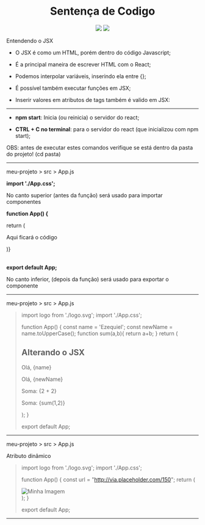 <h1 align="center"> Sentença de Codigo </h1>

<p align="center">
<img src="http://img.shields.io/static/v1?label=STATUS&message=EM%20DESENVOLVIMENTO&color=GREEN&style=for-the-badge"/>
<img src="https://img.shields.io/static/v1?label=Linguagem de programação&message=React&color=d3d523&style=for-the-badge&logo=React"/>
</p>

<p>Entendendo o JSX

* O JSX é como um HTML, porém dentro do código Javascript;

* É a principal maneira de escrever HTML com o React;

* Podemos interpolar variáveis, inserindo ela entre {};

* É possível também executar funções em JSX;

* Inserir valores em atributos de tags também é valido em JSX:</p>

<hr/>

<p>

* <b>npm start</b>: Inicia (ou reinicia) o servidor do react;

* <b>CTRL + C no terminal</b>: para o servidor do react (que inicializou com npm start);

OBS: antes de executar estes comandos verifique se está dentro da pasta do projeto! (cd pasta)
</p>
<hr/>

<p>
<p>meu-projeto > src > App.js</p>
<b>import './App.css';</b>
<p style="color='#CCC">No canto superior (antes da função) será usado para importar componentes</p>

<b>function App() {</b>
<p>return (</p>
<p style="color='#CCC">Aqui ficará o código</p>
<p>)}</p>
<br/>
<b>export default App;</b>
<p style="color='#CCC">No canto inferior, (depois da função) será usado para exportar o componente</p>
</p>
<hr/>

<p>meu-projeto > src > App.js</p>

>import logo from './logo.svg';
>import './App.css';
>
>function App() {
>  const name = 'Ezequiel';
>  const newName = name.toUpperCase();
>  function sum(a,b){
>    return a+b;
>  }
>  return (
>    <div className="App">
>      <h2>Alterando o JSX</h2>
>      <p>Olá, {name}</p>
>      <p>Olá, {newName}</p>
>      <p>Soma: {2 + 2}</p>
>      <p>Soma: {sum(1,2)}</p>
>    </div>
>  );
>}
>
>export default App;

<hr/>
<p>meu-projeto > src > App.js</p>
<p>Atributo dinâmico</p>

>import logo from './logo.svg';
>import './App.css';
>
>function App() {
>  const url = "http://via.placeholder.com/150";
>  return (
>    <div className="App">
>      <img src={url} alt="Minha Imagem"/>
>    </div>
>  );
>}
>
>export default App;
<hr/>
